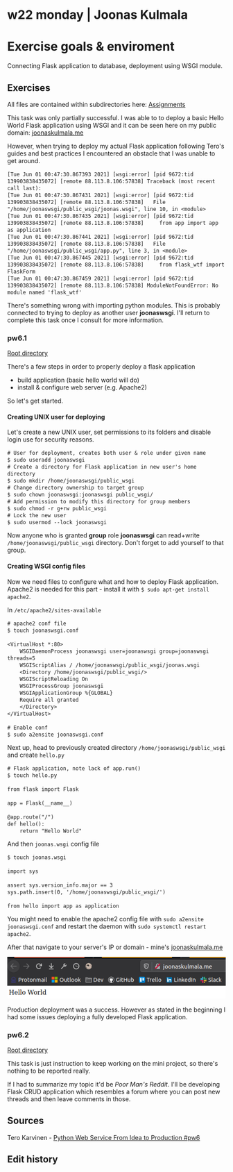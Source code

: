 # w22 monday | Joonas Kulmala

# Exercise goals & enviroment

Connecting Flask application to database, deployment using WSGI module.

## Exercises

All files are contained within subdirectories here: [Assignments](https://github.com/JoonasKulmala/Python-weppipalvelu/tree/main/w22/monday/Assignments)

This task was only partially successful. I was able to to deploy a basic Hello World Flask application using WSGI and it can be seen here on my public domain: [joonaskulmala.me](http://joonaskulmala.me/)

However, when trying to deploy my actual Flask application following Tero's guides and best practices I encountered an obstacle that I was unable to get around.

```
[Tue Jun 01 00:47:30.867393 2021] [wsgi:error] [pid 9672:tid 139903838435072] [remote 88.113.8.106:57838] Traceback (most recent call last):
[Tue Jun 01 00:47:30.867431 2021] [wsgi:error] [pid 9672:tid 139903838435072] [remote 88.113.8.106:57838]   File "/home/joonaswsgi/public_wsgi/joonas.wsgi", line 10, in <module>
[Tue Jun 01 00:47:30.867435 2021] [wsgi:error] [pid 9672:tid 139903838435072] [remote 88.113.8.106:57838]     from app import app as application
[Tue Jun 01 00:47:30.867441 2021] [wsgi:error] [pid 9672:tid 139903838435072] [remote 88.113.8.106:57838]   File "/home/joonaswsgi/public_wsgi/app.py", line 3, in <module>
[Tue Jun 01 00:47:30.867445 2021] [wsgi:error] [pid 9672:tid 139903838435072] [remote 88.113.8.106:57838]     from flask_wtf import FlaskForm
[Tue Jun 01 00:47:30.867459 2021] [wsgi:error] [pid 9672:tid 139903838435072] [remote 88.113.8.106:57838] ModuleNotFoundError: No module named 'flask_wtf'
```

There's something wrong with importing python modules. This is probably connected to trying to deploy as another user **joonaswsgi**. I'll return to complete this task once I consult for more information.

### pw6.1

[Root directory](https://github.com/JoonasKulmala/Python-weppipalvelu/tree/main/w22/monday/Assignments/pw6.1)

There's a few steps in order to properly deploy a flask application
* build application (basic hello world will do)
* install & configure web server (e.g. Apache2)

So let's get started.

#### Creating UNIX user for deploying

Let's create a new UNIX user, set permissions to its folders and disable login use for security reasons.

```
# User for deployment, creates both user & role under given name
$ sudo useradd joonaswsgi
# Create a directory for Flask application in new user's home directory
$ sudo mkdir /home/joonaswsgi/public_wsgi
# Change directory ownership to target group
$ sudo chown joonaswsgi:joonaswsgi public_wsgi/
# Add permission to modify this directory for group members
$ sudo chmod -r g+rw public_wsgi
# Lock the new user
$ sudo usermod --lock joonaswsgi
```

Now anyone who is granted **group** role **joonaswsgi** can read+write `/home/joonaswsgi/public_wsgi` directory. Don't forget to add yourself to that group.

#### Creating WSGI config files

Now we need files to configure what and how to deploy Flask application. Apache2 is needed for this part - install it with `$ sudo apt-get install apache2`.

In `/etc/apache2/sites-available`
```
# apache2 conf file
$ touch joonaswsgi.conf

<VirtualHost *:80>
    WSGIDaemonProcess joonaswsgi user=joonaswsgi group=joonaswsgi threads=5
    WSGIScriptAlias / /home/joonaswsgi/public_wsgi/joonas.wsgi
    <Directory /home/joonaswsgi/public_wsgi/>
	WSGIScriptReloading On
	WSGIProcessGroup joonaswsgi
	WSGIApplicationGroup %{GLOBAL}
	Require all granted
    </Directory>
</VirtualHost>

# Enable conf
$ sudo a2ensite joonaswsgi.conf
```

Next up, head to previously created directory `/home/joonaswsgi/public_wsgi` and create `hello.py`
```
# Flask application, note lack of app.run()
$ touch hello.py

from flask import Flask

app = Flask(__name__)

@app.route("/")
def hello():
	return "Hello World"
```

And then `joonas.wsgi` config file
```
$ touch joonas.wsgi

import sys

assert sys.version_info.major == 3
sys.path.insert(0, '/home/joonaswsgi/public_wsgi/')

from hello import app as application
```

You might need to enable the apache2 config file with `sudo a2ensite joonaswsgi.conf` and restart the daemon with `sudo systemctl restart apache2`.

After that navigate to your server's IP or domain - mine's [joonaskulmala.me](http://joonaskulmala.me/)

![flask wsgi](Assignments/pw6.1/Resources/flask_wsgi.png)

Production deployment was a success. However as stated in the beginning I had some issues deploying a fully developed Flask application.

### pw6.2

[Root directory](https://github.com/JoonasKulmala/Python-weppipalvelu/tree/main/w22/monday/Assignments/pw6.2)

This task is just instruction to keep working on the mini project, so there's nothing to be reported really.

If I had to summarize my topic it'd be *Poor Man's Reddit*. I'll be developing Flask CRUD application which resembles a forum where you can post new threads and then leave comments in those.

## Sources

Tero Karvinen - [Python Web Service From Idea to Production #pw6](https://terokarvinen.com/2021/python-web-service-from-idea-to-production/#pw6-deploy---tuotantoasennus)

## Edit history
